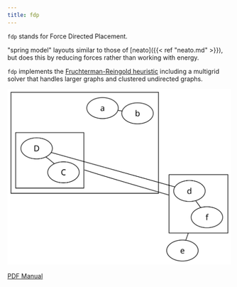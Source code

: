 ```yaml
---
title: fdp
---
```


`fdp` stands for Force Directed Placement.

"spring model" layouts similar to those of [neato]({{< ref "neato.md" >}}), but
does this by reducing forces rather than working with energy.

`fdp` implements the [Fruchterman-Reingold heuristic](https://doi.org/10.1002%2Fspe.4380211102) including a multigrid solver
that handles larger graphs and clustered undirected graphs.

<p style="text-align: center;">
  <a href="/Gallery/undirected/fdpclust.html">
    <img src="/Gallery/undirected/fdpclust.svg">
  </a>
</p>

[PDF Manual](/pdf/dot.1.pdf)

